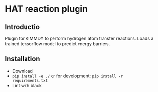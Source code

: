 # HAT reaction plugin
## Introductio

Plugin for KIMMDY to perform hydrogen atom transfer reactions. Loads a trained tensorflow model to predict energy barriers.

## Installation
* Download
* `pip install -e ./`  or for development: `pip install -r requirements.txt`
* Lint with black








